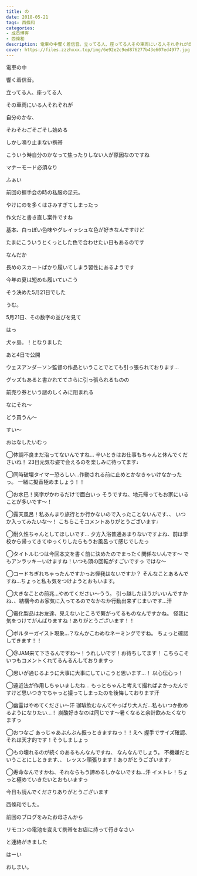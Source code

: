 ```yaml
---
title: の
date: 2018-05-21
tags: 西條和
categories: 
- 成员博客
- 西條和
description: 電車の中響く着信音。立ってる人、座ってる人その車両にいる人それぞれが自分のかな、...
cover: https://files.zzzhxxx.top/img/6e92e2c9ed876277b43e607ed4977.jpg 
---
```













電車の中












響く着信音。
















立ってる人、座ってる人





その車両にいる人それぞれが








自分のかな、









そわそわごそごそし始める












しかし鳴り止まない携帯












こういう時自分のかなって焦ったりしない人が原因なのですね













マナーモード必須なり












ふぁい










前回の握手会の時の私服の足元。










やけにのを多くはさみすぎてしまったっ











作文だと書き直し案件ですね












基本、白っぽい色味やグレイッシュな色が好きなんですけど










たまにこういうとくっとした色で合わせたい日もあるのです












なんだか






長めのスカートばかり履いてしまう習性にあるようです











今年の夏は短めも履いていこう









そう決めた5月21日でした





うむ。











5月21日、その数字の並びを見て









はっ


犬ヶ島。！となりました








あと4日で公開








ウェスアンダーソン監督の作品ということでとても引っ張られております…









グッズもあると書かれててさらに引っ張られるものの

















前売り券という謎のしくみに阻まれる









なにそれ〜



どう買うん〜








すい〜













おはなしたいむっ





◯体調不良まだ治ってないんですね…
辛いときはお仕事もちゃんと休んでくださいね！
23日元気な姿で会えるのを楽しみに待ってます♩






◯同時破壊タイマー恐ろしい…作動される前に止めとかなきゃいけなかったっ。
一緒に擬音極めましょう！！




◯お水巴！笑字がかわるだけで面白いっ
そうですね、地元帰ってもお家にいることが多いです〜！




◯露天風呂！私あんまり旅行とか行かないので入ったことないんです、、
いつか入ってみたいな〜！
こちらこそコメントありがとうございます♩






◯耐久性ちゃんとしてほしいです…
夕方入浴普通あまりないですよね、前は学校から帰ってきてゆっくりしたらもうお風呂って感じでしたっ





◯タイトルじつは今回本文を書く前に決めたのでまったく関係ないんです〜
でもアンラッキーいけますね！いつも頭の回転がすごいですっ
ではな〜






◯コードちぎれちゃったんですかっお怪我はないですか？
そんなことあるんですね…ちょっと私も気をつけようとおもいます。






◯大きなことの前兆…やめてください〜うう。
引っ越したほうがいいんですかね、、結構今のお家気に入ってるのでなかなか行動出来ずじまいです…汗





◯電化製品はお友達、見えないところで繋がってるものなんですかね。
怪我に気をつけてがんばりますね！ありがとうございます！！






◯ポルターガイスト現象…？なんかこわめなネーミングですね。
ちょっと確認してきます！！





◯@JAM来て下さるんですね〜！うれしいです！お待ちしてます！
こちらこそいつもコメントくれてるんるんしておりますっ





◯思いが通じるように大事に大事にしていこうと思います…！
以心伝心っ！






◯遠近法が作用しちゃいましたね…
もっとちゃんと考えて撮ればよかったんですけど思いつきでちゃっと撮ってしまったのを後悔しております汗







◯幽霊はやめてください〜汗
珈琲飲むなんてやっぱり大人だ…私もいつか飲めるようになりたい…！
炭酸好きなのは同じです〜暑くなると余計飲みたくなりますっ





◯おつなご
あっじゃあぶんぶん振っときますねっ！！えへ
握手でサイズ確認、それは天才的です！そうしましょっ





◯もの壊れるのが続くのあるもんなんですね、
なんなんでしょう。
不機嫌だということにしときます、、
レッスン頑張ります！ありがとうございます♩







◯寿命なんですかね、それならもう諦めるしかないですね…汗
イメトレ！ちょっと極めていきたいとおもいますっ





今日も読んでくださりありがとうございます









西條和でした。









前回のブログをみたお母さんから








リモコンの電池を変えて携帯をお店に持って行きなさい








と連絡がきました








はーい









おしまい。


